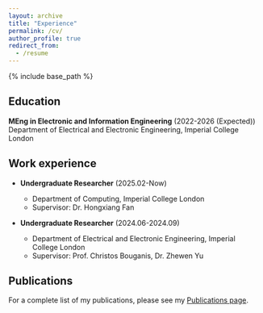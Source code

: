```yaml
---
layout: archive
title: "Experience"
permalink: /cv/
author_profile: true
redirect_from:
  - /resume
---
```


{% include base_path %}

## Education
**MEng in Electronic and Information Engineering** (2022-2026 (Expected))
Department of Electrical and Electronic Engineering, Imperial College London

## Work experience

- **Undergraduate Researcher** (2025.02-Now)
  - Department of Computing, Imperial College London 
  - Supervisor: Dr. Hongxiang Fan

- **Undergraduate Researcher** (2024.06-2024.09)
  - Department of Electrical and Electronic Engineering, Imperial College London 
  - Supervisor: Prof. Christos Bouganis, Dr. Zhewen Yu

<!-- Skills
======
* Skill 1
* Skill 2
  * Sub-skill 2.1
  * Sub-skill 2.2
  * Sub-skill 2.3
* Skill 3 -->

## Publications
For a complete list of my publications, please see my [Publications page](/publications/).

<!-- Publications
======
  <ul>{% for post in site.publications reversed %}
    {% include archive-single-cv.html %}
  {% endfor %}</ul> -->
  
<!-- Talks
======
  <ul>{% for post in site.talks reversed %}
    {% include archive-single-talk-cv.html  %}
  {% endfor %}</ul>
  
Teaching
======
  <ul>{% for post in site.teaching reversed %}
    {% include archive-single-cv.html %}
  {% endfor %}</ul>
  
Service and leadership
======
* Currently signed in to 43 different slack teams -->
